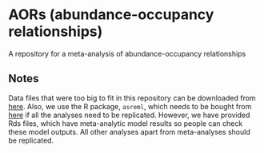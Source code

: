 # AORs (abundance-occupancy relationships)
A repository for a meta-analysis of abundance-occupancy relationships

## Notes
Data files that were too big to fit in this repository can be downloaded from [here](http://www.i-deel.org/). Also, we use the R package, `asreml`, which needs to be bought from [here](https://vsni.co.uk/software/asreml-r) if all the analyses need to be replicated. However, we have provided Rds files, which have meta-analytic model results so people can check these model outputs. All other analyses apart from meta-analyses should be replicated. 
